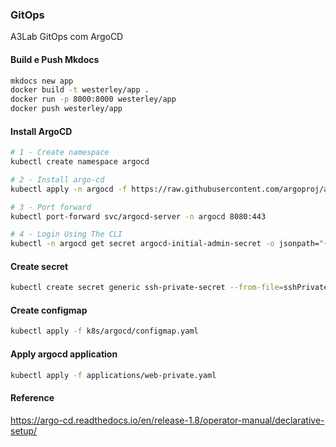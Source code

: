 ### GitOps 

A3Lab GitOps com ArgoCD

#### Build e Push Mkdocs

```sh
mkdocs new app
docker build -t westerley/app .
docker run -p 8000:8000 westerley/app
docker push westerley/app
```

#### Install ArgoCD

```sh
# 1 - Create namespace
kubectl create namespace argocd

# 2 - Install argo-cd
kubectl apply -n argocd -f https://raw.githubusercontent.com/argoproj/argo-cd/stable/manifests/install.yaml

# 3 - Port forward
kubectl port-forward svc/argocd-server -n argocd 8080:443

# 4 - Login Using The CLI
kubectl -n argocd get secret argocd-initial-admin-secret -o jsonpath="{.data.password}" | base64 -d; echo
```

#### Create secret
```sh
kubectl create secret generic ssh-private-secret --from-file=sshPrivateKey=/home/<user>/.ssh/id_rsa -n argocd
```

#### Create configmap
```sh
kubectl apply -f k8s/argocd/configmap.yaml
```

#### Apply argocd application
```sh
kubectl apply -f applications/web-private.yaml
```

#### Reference

https://argo-cd.readthedocs.io/en/release-1.8/operator-manual/declarative-setup/

